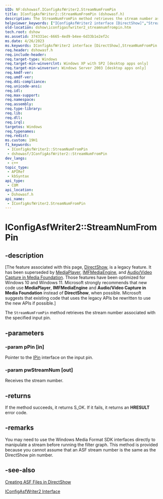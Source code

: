 ```yaml
---
UID: NF:dshowasf.IConfigAsfWriter2.StreamNumFromPin
title: IConfigAsfWriter2::StreamNumFromPin (dshowasf.h)
description: The StreamNumFromPin method retrieves the stream number associated with the specified input pin.
helpviewer_keywords: ["IConfigAsfWriter2 interface [DirectShow]","StreamNumFromPin method","IConfigAsfWriter2.StreamNumFromPin","IConfigAsfWriter2::StreamNumFromPin","IConfigAsfWriter2StreamNumFromPin","StreamNumFromPin","StreamNumFromPin method [DirectShow]","StreamNumFromPin method [DirectShow]","IConfigAsfWriter2 interface","dshow.iconfigasfwriter2_streamnumfrompin","dshowasf/IConfigAsfWriter2::StreamNumFromPin"]
old-location: dshow\iconfigasfwriter2_streamnumfrompin.htm
tech.root: dshow
ms.assetid: 374331ec-6665-4ed9-b4ee-6d33b1e2ef2c
ms.date: 4/26/2023
ms.keywords: IConfigAsfWriter2 interface [DirectShow],StreamNumFromPin method, IConfigAsfWriter2.StreamNumFromPin, IConfigAsfWriter2::StreamNumFromPin, IConfigAsfWriter2StreamNumFromPin, StreamNumFromPin, StreamNumFromPin method [DirectShow], StreamNumFromPin method [DirectShow],IConfigAsfWriter2 interface, dshow.iconfigasfwriter2_streamnumfrompin, dshowasf/IConfigAsfWriter2::StreamNumFromPin
req.header: dshowasf.h
req.include-header: 
req.target-type: Windows
req.target-min-winverclnt: Windows XP with SP2 [desktop apps only]
req.target-min-winversvr: Windows Server 2003 [desktop apps only]
req.kmdf-ver: 
req.umdf-ver: 
req.ddi-compliance: 
req.unicode-ansi: 
req.idl: 
req.max-support: 
req.namespace: 
req.assembly: 
req.type-library: 
req.lib: 
req.dll: 
req.irql: 
targetos: Windows
req.typenames: 
req.redist: 
ms.custom: 19H1
f1_keywords:
 - IConfigAsfWriter2::StreamNumFromPin
 - dshowasf/IConfigAsfWriter2::StreamNumFromPin
dev_langs:
 - c++
topic_type:
 - APIRef
 - kbSyntax
api_type:
 - COM
api_location:
 - Dshowasf.h
api_name:
 - IConfigAsfWriter2.StreamNumFromPin
---
```


# IConfigAsfWriter2::StreamNumFromPin


## -description

\[The feature associated with this page, [DirectShow](/windows/win32/directshow/directshow), is a legacy feature. It has been superseded by [MediaPlayer](/uwp/api/Windows.Media.Playback.MediaPlayer), [IMFMediaEngine](/windows/win32/api/mfmediaengine/nn-mfmediaengine-imfmediaengine), and [Audio/Video Capture in Media Foundation](windows/win32/medfound/audio-video-capture-in-media-foundation). Those features have been optimized for Windows 10 and Windows 11. Microsoft strongly recommends that new code use **MediaPlayer**, **IMFMediaEngine** and **Audio/Video Capture in Media Foundation** instead of **DirectShow**, when possible. Microsoft suggests that existing code that uses the legacy APIs be rewritten to use the new APIs if possible.\]

The <code>StreamNumFromPin</code> method retrieves the stream number associated with the specified input pin.

## -parameters

### -param pPin [in]

Pointer to the <a href="/windows/desktop/api/strmif/nn-strmif-ipin">IPin</a> interface on the input pin.

### -param pwStreamNum [out]

Receives the stream number.

## -returns

If the method succeeds, it returns S_OK. If it fails, it returns an <b>HRESULT</b> error code.

## -remarks

You may need to use the Windows Media Format SDK interfaces directly to manipulate a stream before running the filter graph. This method is provided because you cannot assume that an ASF stream number is the same as the DirectShow pin number.

## -see-also

<a href="/windows/desktop/DirectShow/creating-asf-files-in-directshow">Creating ASF Files in DirectShow</a>



<a href="/windows/desktop/api/dshowasf/nn-dshowasf-iconfigasfwriter2">IConfigAsfWriter2 Interface</a>